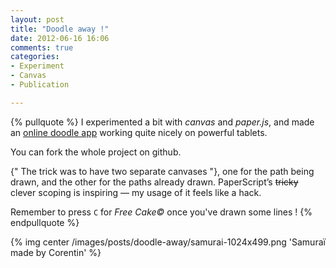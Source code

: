 ```yaml
---
layout: post
title: "Doodle away !"
date: 2012-06-16 16:06
comments: true
categories:
- Experiment
- Canvas
- Publication

---
```


{% pullquote %}
I experimented a bit with _canvas_ and _paper.js_, and made an [online doodle app](http://antoine.goutenoir.com/contact)
working quite nicely on powerful tablets.

You can fork the whole project on github.

{" The trick was to have two separate canvases "}, one for the path being drawn, and the other for the paths already drawn.
PaperScript’s ~~tricky~~ clever scoping is inspiring — my usage of it feels like a hack.

Remember to press `C` for _Free Cake&copy;_ once you've drawn some lines !
{% endpullquote %}

{% img center /images/posts/doodle-away/samurai-1024x499.png 'Samuraï made by Corentin' %}


